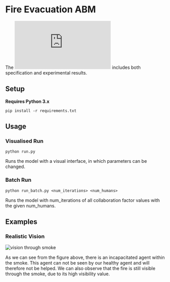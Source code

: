 # Fire Evacuation ABM

The ![accompanying paper](https://github.com/Chadsr/MesaFireEvacuation/blob/master/Influence_of_Human_Behaviour_in_the_Evacuation_of_a_Burning_Building.pdf) includes both specification and experimental results.

## Setup
**Requires Python 3.x**

```
pip install -r requirements.txt
```

## Usage
### Visualised Run

```
python run.py
```

Runs the model with a visual interface, in which parameters can be changed.

### Batch Run

```
python run_batch.py <num_iterations> <num_humans>
```

Runs the model with num_iterations of all collaboration factor values with the given num_humans.

## Examples

### Realistic Vision

![vision through smoke](https://github.com/Chadsr/MesaFireEvacuation/blob/master/images/vision.png?raw=true)

As we can see from the figure above, there is an incapacitated agent within the smoke. This agent can not be seen by our healthy agent and will therefore not be helped. We can also observe that the fire is still visible through the smoke, due to its high visibility value.
